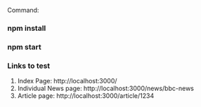 Command: 
### npm install
### npm start

### Links to test
1.  Index Page: http://localhost:3000/
2. Individual News page: http://localhost:3000/news/bbc-news
3. Article page: http://localhost:3000/article/1234
